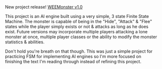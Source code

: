 <html><body><p>New project release!
<a title="WEEMonster" href="https://games.wiseeyesent.com/projects/games/weemonster/" target="_blank">WEEMonster v1.0</a>

This project is an AI engine built using a very simple, 3 state Finite State Machine. The monster is capable of being in the "Hide", "Attack" &amp; "Flee" states while the player simply exists or not &amp; attacks as long as he does exist. Future versions may incorporate multiple players attacking a lone monster at once, multiple player classes or the ability to modify the monster statistics &amp; abilities.

Don't hold you're breath on that though. This was just a simple project for practicing FSM for implementing AI engines so I'm more focused on finishing the text I'm reading through instead of refining this project.</p></body></html>

